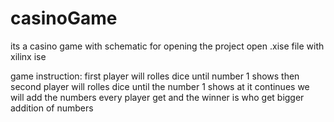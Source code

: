 # casinoGame
its a casino game with schematic
for opening the project open .xise file with xilinx ise

game instruction:
first player will rolles dice until number 1 shows then second player will rolles dice until the number 1 shows at it continues
we will add the numbers every player get and the winner is who get bigger addition of numbers
